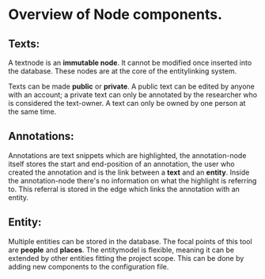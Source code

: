 # Overview of Node components.

## Texts: 
A textnode is an **immutable node**. It cannot be modified once inserted into the database. These nodes are at the core of the entitylinking system.

Texts can be made **public** or **private**. A public text can be edited by anyone with an account; a private text can only be annotated by the researcher who is considered the text-owner. A text can only be owned by one person at the same time. 

## Annotations: 
Annotations are text snippets which are highlighted, the annotation-node itself stores the start and end-position of an annotation, the user who created the annotation and is the link between a **text** and an **entity**. Inside the annotation-node there's no information on what the highlight is referring to. This referral is stored in the edge which links the annotation with an entity.

## Entity: 
Multiple entities can be stored in the database. The focal points of this tool are **people** and **places**. The entitymodel is flexible, meaning it can be extended by other entities fitting the project scope. This can be done by adding new components to the configuration file. 